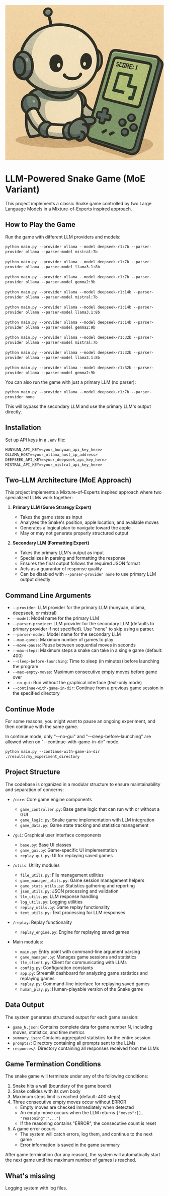 ![](./img/a.jpg)


# LLM-Powered Snake Game (MoE Variant)

This project implements a classic Snake game controlled by two Large Language Models in a Mixture-of-Experts inspired approach.

## How to Play the Game

Run the game with different LLM providers and models:

```
python main.py --provider ollama --model deepseek-r1:7b --parser-provider ollama --parser-model mistral:7b

python main.py --provider ollama --model deepseek-r1:7b --parser-provider ollama --parser-model llama3.1:8b

python main.py --provider ollama --model deepseek-r1:7b --parser-provider ollama --parser-model gemma2:9b

python main.py --provider ollama --model deepseek-r1:14b --parser-provider ollama --parser-model mistral:7b

python main.py --provider ollama --model deepseek-r1:14b --parser-provider ollama --parser-model llama3.1:8b

python main.py --provider ollama --model deepseek-r1:14b --parser-provider ollama --parser-model gemma2:9b

python main.py --provider ollama --model deepseek-r1:32b --parser-provider ollama --parser-model mistral:7b

python main.py --provider ollama --model deepseek-r1:32b --parser-provider ollama --parser-model llama3.1:8b

python main.py --provider ollama --model deepseek-r1:32b --parser-provider ollama --parser-model gemma2:9b
```

You can also run the game with just a primary LLM (no parser):

```
python main.py --provider ollama --model deepseek-r1:7b --parser-provider none
```

This will bypass the secondary LLM and use the primary LLM's output directly.

## Installation

Set up API keys in a `.env` file:

```
HUNYUAN_API_KEY=<your_hunyuan_api_key_here>
OLLAMA_HOST=<your_ollama_host_ip_address>
DEEPSEEK_API_KEY=<your_deepseek_api_key_here>
MISTRAL_API_KEY=<your_mistral_api_key_here>
```

## Two-LLM Architecture (MoE Approach)

This project implements a Mixture-of-Experts inspired approach where two specialized LLMs work together:

1. **Primary LLM (Game Strategy Expert)**
   - Takes the game state as input
   - Analyzes the Snake's position, apple location, and available moves
   - Generates a logical plan to navigate toward the apple
   - May or may not generate properly structured output

2. **Secondary LLM (Formatting Expert)**
   - Takes the primary LLM's output as input
   - Specializes in parsing and formatting the response
   - Ensures the final output follows the required JSON format
   - Acts as a guarantor of response quality
   - Can be disabled with `--parser-provider none` to use primary LLM output directly

## Command Line Arguments

- `--provider`: LLM provider for the primary LLM (hunyuan, ollama, deepseek, or mistral)
- `--model`: Model name for the primary LLM
- `--parser-provider`: LLM provider for the secondary LLM (defaults to primary provider if not specified). Use "none" to skip using a parser.
- `--parser-model`: Model name for the secondary LLM
- `--max-games`: Maximum number of games to play
- `--move-pause`: Pause between sequential moves in seconds
- `--max-steps`: Maximum steps a snake can take in a single game (default: 400)
- `--sleep-before-launching`: Time to sleep (in minutes) before launching the program
- `--max-empty-moves`: Maximum consecutive empty moves before game over
- `--no-gui`: Run without the graphical interface (text-only mode)
- `--continue-with-game-in-dir`: Continue from a previous game session in the specified directory

## Continue Mode

For some reasons, you might want to pause an ongoing experiment, and then continue with the same game. 

In continue mode, only "--no-gui" and "--sleep-before-launching" are allowed when on "--continue-with-game-in-dir" mode. 

```
python main.py --continue-with-game-in-dir ./results/my_experiment_directory
```

## Project Structure

The codebase is organized in a modular structure to ensure maintainability and separation of concerns:

- `/core`: Core game engine components
  - `game_controller.py`: Base game logic that can run with or without a GUI
  - `game_logic.py`: Snake game implementation with LLM integration
  - `game_data.py`: Game state tracking and statistics management
  
- `/gui`: Graphical user interface components
  - `base.py`: Base UI classes
  - `game_gui.py`: Game-specific UI implementation
  - `replay_gui.py`: UI for replaying saved games
  
- `/utils`: Utility modules
  - `file_utils.py`: File management utilities
  - `game_manager_utils.py`: Game session management helpers
  - `game_stats_utils.py`: Statistics gathering and reporting
  - `json_utils.py`: JSON processing and validation
  - `llm_utils.py`: LLM response handling
  - `log_utils.py`: Logging utilities
  - `replay_utils.py`: Game replay functionality
  - `text_utils.py`: Text processing for LLM responses
  
- `/replay`: Replay functionality
  - `replay_engine.py`: Engine for replaying saved games
  
- Main modules:
  - `main.py`: Entry point with command-line argument parsing
  - `game_manager.py`: Manages game sessions and statistics
  - `llm_client.py`: Client for communicating with LLMs
  - `config.py`: Configuration constants
  - `app.py`: Streamlit dashboard for analyzing game statistics and replaying games
  - `replay.py`: Command-line interface for replaying saved games
  - `human_play.py`: Human-playable version of the Snake game

## Data Output

The system generates structured output for each game session:

- `game_N.json`: Contains complete data for game number N, including moves, statistics, and time metrics
- `summary.json`: Contains aggregated statistics for the entire session
- `prompts/`: Directory containing all prompts sent to the LLMs
- `responses/`: Directory containing all responses received from the LLMs

## Game Termination Conditions

The snake game will terminate under any of the following conditions:
1. Snake hits a wall (boundary of the game board)
2. Snake collides with its own body
3. Maximum steps limit is reached (default: 400 steps)
4. Three consecutive empty moves occur without ERROR
   - Empty moves are checked immediately when detected
   - An empty move occurs when the LLM returns `{"moves":[], "reasoning":"..."}`
   - If the reasoning contains "ERROR", the consecutive count is reset
5. A game error occurs
   - The system will catch errors, log them, and continue to the next game
   - Error information is saved in the game summary

After game termination (for any reason), the system will automatically start the next game until the maximum number of games is reached.


## What's missing

Logging system with log files.